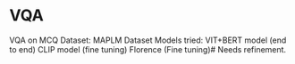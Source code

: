 # VQA
VQA on MCQ 
Dataset: MAPLM Dataset
Models tried: 
VIT+BERT model (end to end)
CLIP model (fine tuning)
Florence (Fine tuning)# Needs refinement.

